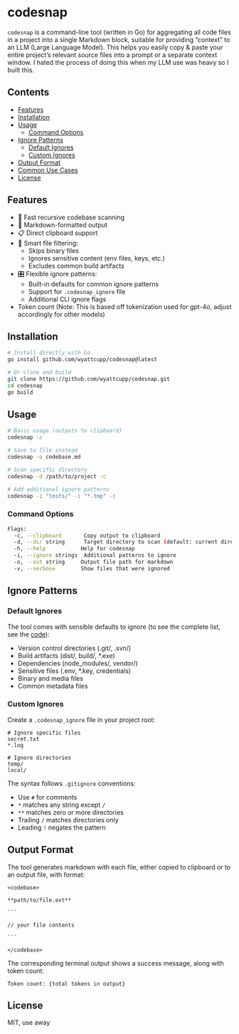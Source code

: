 # codesnap

`codesnap` is a command-line tool (written in Go) for aggregating all code files in a project into a single Markdown block, suitable for providing “context” to an LLM (Large Language Model). This helps you easily copy & paste your entire project’s relevant source files into a prompt or a separate context window. I hated the process of doing this when my LLM use was heavy so I built this.

## Contents
- [Features](#features)
- [Installation](#installation)
- [Usage](#usage)
  - [Command Options](#command-options)
- [Ignore Patterns](#ignore-patterns)
  - [Default Ignores](#default-ignores)
  - [Custom Ignores](#custom-ignores)
- [Output Format](#output-format)
- [Common Use Cases](#common-use-cases)
- [License](#license)

## Features

- 🚀 Fast recursive codebase scanning
- 📝 Markdown-formatted output
- 📋 Direct clipboard support
- 🎯 Smart file filtering:
  - Skips binary files
  - Ignores sensitive content (env files, keys, etc.)
  - Excludes common build artifacts
- 🎛 Flexible ignore patterns:
  - Built-in defaults for common ignore patterns
  - Support for `.codesnap_ignore` file
  - Additional CLI ignore flags
- Token count (Note: This is based off tokenization used for gpt-4o, adjust accordingly for other models)

## Installation

```bash
# Install directly with Go
go install github.com/wyattcupp/codesnap@latest

# Or clone and build
git clone https://github.com/wyattcupp/codesnap.git
cd codesnap
go build
```

## Usage
```bash
# Basic usage (outputs to clipboard)
codesnap -c

# Save to file instead
codesnap -o codebase.md

# Scan specific directory
codesnap -d /path/to/project -c

# Add additional ignore patterns
codesnap -i "tests/" -i "*.tmp" -c
```

### Command Options
```bash
Flags:
  -c, --clipboard       Copy output to clipboard
  -d, --dir string      Target directory to scan (default: current directory)
  -h, --help           Help for codesnap
  -i, --ignore strings  Additional patterns to ignore
  -o, --out string     Output file path for markdown
  -v, --verbose        Show files that were ignored
  ```

## Ignore Patterns
### Default Ignores
The tool comes with sensible defaults to ignore (to see the complete list, see the [code](/internal/collector/collector.go)):

- Version control directories (.git/, .svn/)
- Build artifacts (dist/, build/, *.exe)
- Dependencies (node_modules/, vendor/)
- Sensitive files (.env, *.key, credentials)
- Binary and media files
- Common metadata files

### Custom Ignores
Create a `.codesnap_ignore` file in your project root:
```.gitignore
# Ignore specific files
secret.txt
*.log

# Ignore directories
temp/
local/
```

The syntax follows `.gitignore` conventions:

- Use `#` for comments
- `*` matches any string except `/`
- `**` matches zero or more directories
- Trailing `/` matches directories only
- Leading `!` negates the pattern

## Output Format
The tool generates markdown with each file, either copied to clipboard or to an output file, with format:

````
<codebase>

**path/to/file.ext**

```

// your file contents

```

</codebase>
````

The corresponding terminal output shows a success message, along with token count:
```
Token count: {total tokens in output}
```

## License
MIT, use away


